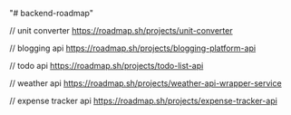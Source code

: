 "# backend-roadmap" 


// unit converter
https://roadmap.sh/projects/unit-converter

// blogging api
https://roadmap.sh/projects/blogging-platform-api

// todo api
https://roadmap.sh/projects/todo-list-api

// weather api
https://roadmap.sh/projects/weather-api-wrapper-service

// expense tracker api
https://roadmap.sh/projects/expense-tracker-api